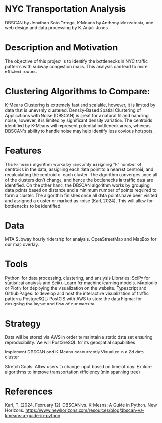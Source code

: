 # NYC Transportation Analysis

DBSCAN by Jonathan Soto Ortega, K-Means by Anthony Mezzatesta, and web design and data processing by K. Anjuli Jones

# Description and Motivation
The objective of this project is to identify the bottlenecks in NYC traffic patterns with subway congestion maps. This analysis can lead to more efficient routes.

# Clustering Algorithms to Compare: 
K-Means Clustering is extremely fast and scalable, however, it is limited by data that is unevenly clustered. Density-Based Spatial Clustering of Applications with Noise (DBSCAN) is great for a natural fit and handling noise, however, it is limited by significant density variation. The centroids identified by K-Means will represent potential bottleneck areas, whereas DBSCAN's ability to handle noise may help identify less obvious hotspots.

# Features
The k-means algorithm works by randomly assigning “k” number of centroids in the data, assigning each data point to a nearest centroid, and recalculating the centroid of each cluster. The algorithm converges once all of the clusters don’t change, and hence the bottlenecks in traffic data are identified. On the other hand, the DBSCAN algorithm works by grouping  data points based on distance and a minimum number of points required to form a cluster. The algorithm finishes once all data points have been visited and assigned a cluster  or marked as noise (Karl, 2024). This will allow for bottlenecks to be identified. 

# Data 
MTA Subway hourly ridership  for analysis. OpenStreetMap and MapBox for our map overlay. 
# Tools
Python: for data processing, clustering, and analysis
Libraries: SciPy for statistical analysis and Scikit-Learn for machine learning models. Matplotlib or Plotly for deploying the visualization on the website.
Typescript and Github Pages: to develop and host the interactive visualization of traffic patterns
PostgreSQL: PostGIS with AWS to store the data
Figma: for designing the layout and flow of our website

# Strategy 
Data will be stored via AWS in order to maintain a static data set ensuring reproducibility. We will PostGreSQL  for its geospatial capabilities

Implement DBSCAN and K-Means concurrently
Visualize in a 2d data cluster

Stretch Goals: Allow users to change input based on time of day. Explore algorithms to improve transportation efficiency (min spanning tree)

# References
Karl, T. (2024, February 12). DBSCAN vs. K-Means: A Guide in Python. New Horizons. https://www.newhorizons.com/resources/blog/dbscan-vs-kmeans-a-guide-in-python
